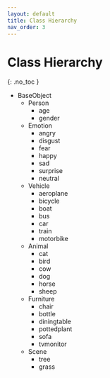 ```yaml
---
layout: default
title: Class Hierarchy
nav_order: 3
---
```


# Class Hierarchy
{: .no_toc }


- BaseObject
    - Person
        - age
        - gender
    - Emotion
        - angry
        - disgust
        - fear
        - happy
        - sad
        - surprise
        - neutral
    - Vehicle
        - aeroplane
        - bicycle
        - boat
        - bus
        - car
        - train
        - motorbike
    - Animal
        - cat
        - bird
        - cow
        - dog
        - horse
        - sheep
    - Furniture
        - chair
        - bottle
        - diningtable
        - pottedplant
        - sofa
        - tvmonitor
    - Scene
        - tree
        - grass